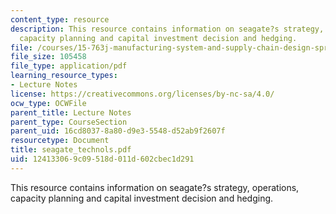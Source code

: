 ```yaml
---
content_type: resource
description: This resource contains information on seagate?s strategy, operations,
  capacity planning and capital investment decision and hedging.
file: /courses/15-763j-manufacturing-system-and-supply-chain-design-spring-2005/124133069c09518d011d602cbec1d291_seagate_technols.pdf
file_size: 105458
file_type: application/pdf
learning_resource_types:
- Lecture Notes
license: https://creativecommons.org/licenses/by-nc-sa/4.0/
ocw_type: OCWFile
parent_title: Lecture Notes
parent_type: CourseSection
parent_uid: 16cd8037-8a80-d9e3-5548-d52ab9f2607f
resourcetype: Document
title: seagate_technols.pdf
uid: 12413306-9c09-518d-011d-602cbec1d291
---
```

This resource contains information on seagate?s strategy, operations, capacity planning and capital investment decision and hedging.